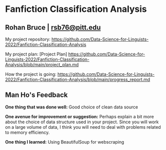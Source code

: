 # Fanfiction Classification Analysis

## Rohan Bruce | rsb76@pitt.edu

My project repository: https://github.com/Data-Science-for-Linguists-2022/Fanfiction-Classification-Analysis

My project plan: [Project Plan] https://github.com/Data-Science-for-Linguists-2022/Fanfiction-Classification-Analysis/blob/main/project_plan.md

How the project is going: https://github.com/Data-Science-for-Linguists-2022/Fanfiction-Classification-Analysis/blob/main/progress_report.md

## Man Ho's Feedback

**One thing that was done well:** Good choice of clean data source

**One avenue for improvement or suggestion:** Perhaps explain a bit more about the choice of data structure used in your project. Since you will work on a large volume of data, I think you will need to deal with problems related to memory efficiency.

**One thing I learned:** Using BeautifulSoup for webscraping